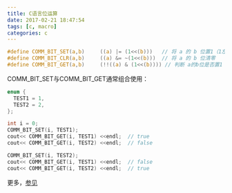 ```yaml
---
title: C语言位运算
date: 2017-02-21 18:47:54
tags: [c, macro]
categories: c
---
```



```C
#define COMM_BIT_SET(a,b)     ((a) |= (1<<(b)))   // 将 a 的 b 位置1（1左移b位）
#define COMM_BIT_CLR(a,b)     ((a) &= ~(1<<(b)))  // 将 a 的 b 位清零
#define COMM_BIT_GET(a,b)     (!!((a) & (1<<(b)))) // 判断 a的b位是否置1 （!!用于将正数转为0或1）
```
<!-- more -->
COMM_BIT_SET与COMM_BIT_GET通常组合使用：

```C
enum {
  TEST1 = 1,
  TEST2 = 2,
};

int i = 0;
COMM_BIT_SET(i, TEST1);
cout<< COMM_BIT_GET(i, TEST1) <<endl;  // true
cout<< COMM_BIT_GET(i, TEST2) <<endl;  // false

COMM_BIT_SET(i, TEST2);
cout<< COMM_BIT_GET(i, TEST1) <<endl;  // false
cout<< COMM_BIT_GET(i, TEST2) <<endl;  // true

```
更多，[参见](http://imhuchao.com/423.html)
